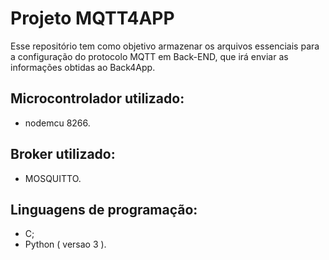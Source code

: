 # Projeto MQTT4APP

<p> Esse repositório tem como objetivo armazenar os arquivos essenciais para a configuração do protocolo MQTT em Back-END, que irá enviar as informações obtidas ao Back4App.</p>

## Microcontrolador utilizado:
- nodemcu 8266.

## Broker utilizado:
- MOSQUITTO.

## Linguagens de programação:
- C;
- Python ( versao 3 ).


